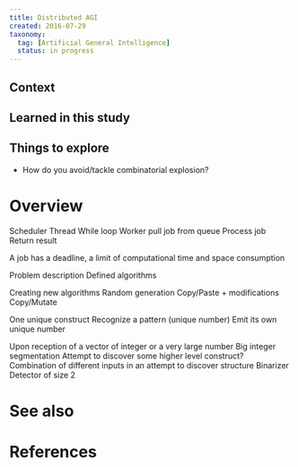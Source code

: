 ```yaml
---
title: Distributed AGI
created: 2016-07-29
taxonomy:
  tag: [Artificial General Intelligence]
  status: in progress
---
```


## Context

## Learned in this study

## Things to explore
* How do you avoid/tackle combinatorial explosion?

# Overview
Scheduler
Thread
While loop
Worker pull job from queue
Process job
Return result

A job has a deadline, a limit of computational time and space consumption

Problem description
Defined algorithms

Creating new algorithms
Random generation
Copy/Paste + modifications
Copy/Mutate

One unique construct
Recognize a pattern (unique number)
Emit its own unique number

Upon reception of a vector of integer or a very large number
Big integer segmentation
Attempt to discover some higher level construct? Combination of different inputs in an attempt to discover structure
Binarizer
Detector of size 2

# See also

# References
